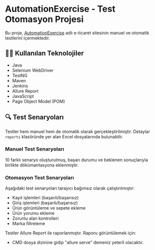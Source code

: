 # AutomationExercise - Test Otomasyon Projesi

Bu proje, [AutomationExercise](https://www.automationexercise.com/) adlı e-ticaret sitesinin manuel ve otomatik testlerini içermektedir.

## 👨‍💻 Kullanılan Teknolojiler

- Java  
- Selenium WebDriver  
- TestNG  
- Maven  
- Jenkins  
- Allure Report  
- JavaScript 
- Page Object Model (POM)

## 🔍 Test Senaryoları

Testler hem manuel hem de otomatik olarak gerçekleştirilmiştir. Detaylar `reports` klasöründe yer alan Excel dosyalarında bulunabilir.

### Manuel Test Senaryoları

10 farklı senaryo oluşturulmuş, başarı durumu ve beklenen sonuçlarıyla birlikte dökümantasyona eklenmiştir.

### Otomasyon Test Senaryoları

Aşağıdaki test senaryoları tarayıcı bağımsız olarak çalıştırılmıştır:

- Kayıt işlemleri (başarılı/başarısız)
- Giriş işlemleri (başarılı/başarısız)
- Ürün görüntüleme ve sepete ekleme
- Ürün yorumu ekleme
- Zorunlu alan kontrolleri
- Marka filtreleme

Testler Allure Report ile raporlanmıştır. Raporu görüntülemek için: 
- CMD dosya dizinine gidip "allure serve" demeniz yeterli olacaktır.

